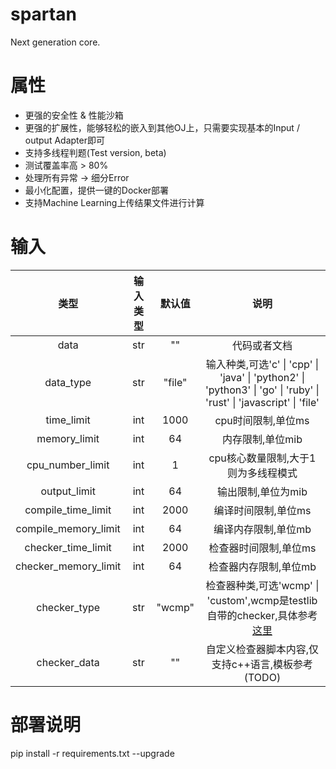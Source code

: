 # spartan

Next generation core.

# 属性

- 更强的安全性 & 性能沙箱
- 更强的扩展性，能够轻松的嵌入到其他OJ上，只需要实现基本的Input / output Adapter即可
- 支持多线程判题(Test version, beta)
- 测试覆盖率高 > 80%
- 处理所有异常 -> 细分Error
- 最小化配置，提供一键的Docker部署
- 支持Machine Learning上传结果文件进行计算

# 输入
| 类型 | 输入类型 | 默认值 | 说明
| :------: | :------: | :------: | :------: |
| data | str | "" | 代码或者文档
| data_type | str | "file" | 输入种类,可选'c' \| 'cpp' \| 'java' \| 'python2' \| 'python3' \| 'go' \| 'ruby' \| 'rust' \| 'javascript' \| 'file'
| time_limit | int | 1000 | cpu时间限制,单位ms
| memory_limit | int | 64 | 内存限制,单位mib
| cpu_number_limit | int | 1 | cpu核心数量限制,大于1则为多线程模式
| output_limit | int | 64 | 输出限制,单位为mib
| compile_time_limit | int | 2000 | 编译时间限制,单位ms
| compile_memory_limit | int | 64 | 编译内存限制,单位mb
| checker_time_limit | int | 2000 | 检查器时间限制,单位ms
| checker_memory_limit | int | 64 | 检查器内存限制,单位mb
| checker_type | str | "wcmp" | 检查器种类,可选'wcmp' \| 'custom',wcmp是testlib自带的checker,具体参考[这里](https://github.com/MikeMirzayanov/testlib/tree/master/checkers)
| checker_data | str | "" | 自定义检查器脚本内容,仅支持c++语言,模板参考(TODO)

# 部署说明

pip install -r requirements.txt --upgrade


